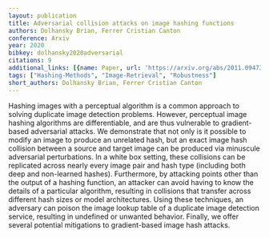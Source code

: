 ```yaml
---
layout: publication
title: Adversarial collision attacks on image hashing functions
authors: Dolhansky Brian, Ferrer Cristian Canton
conference: Arxiv
year: 2020
bibkey: dolhansky2020adversarial
citations: 9
additional_links: [{name: Paper, url: 'https://arxiv.org/abs/2011.09473'}]
tags: ["Hashing-Methods", "Image-Retrieval", "Robustness"]
short_authors: Dolhansky Brian, Ferrer Cristian Canton
---
```

Hashing images with a perceptual algorithm is a common approach to solving
duplicate image detection problems. However, perceptual image hashing
algorithms are differentiable, and are thus vulnerable to gradient-based
adversarial attacks. We demonstrate that not only is it possible to modify an
image to produce an unrelated hash, but an exact image hash collision between a
source and target image can be produced via minuscule adversarial
perturbations. In a white box setting, these collisions can be replicated
across nearly every image pair and hash type (including both deep and
non-learned hashes). Furthermore, by attacking points other than the output of
a hashing function, an attacker can avoid having to know the details of a
particular algorithm, resulting in collisions that transfer across different
hash sizes or model architectures. Using these techniques, an adversary can
poison the image lookup table of a duplicate image detection service, resulting
in undefined or unwanted behavior. Finally, we offer several potential
mitigations to gradient-based image hash attacks.